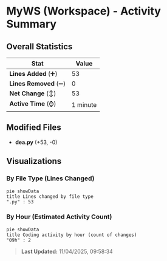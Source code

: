 # MyWS (Workspace) - Activity Summary 

## Overall Statistics

| Stat                   | Value                                                             |
| ---------------------- | ----------------------------------------------------------------- |
| **Lines Added** (➕)   | 53                                          |
| **Lines Removed** (➖) | 0                                        |
| **Net Change** (↕)    | 53                |
| **Active Time** (⌚)   | 1 minute |


## Modified Files
- **dea.py** (+53, -0)

## Visualizations

### By File Type (Lines Changed)

```mermaid
pie showData
title Lines changed by file type
".py" : 53
```

### By Hour (Estimated Activity Count)

```mermaid
pie showData
title Coding activity by hour (count of changes)
"09h" : 2
```


> **Last Updated:** 11/04/2025, 09:58:34